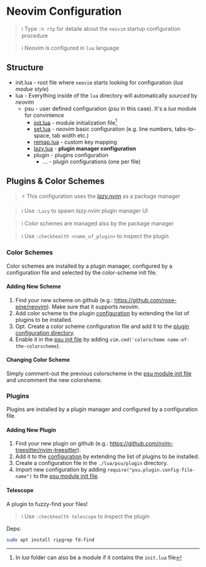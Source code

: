 # Neovim Configuration

> ℹ️  Type `:h rtp` for detaile about the `neovim` startup configuration procedure

> ℹ️  Neovim is configured in `lua` language

## Structure

- init.lua - root file where `neovim` starts looking for configuration (*lua modue style*)
- lua - Everything inside of the `lua` directory will automatically *sourced* by *neovim* 
    - psu - user defined configuration (*psu* in this case). It's a *lua* module for convinience
        - [init.lua](./lua/psu/init.lua) - module initialization file[^1]
        - [set.lua](./lua/psu/set.lua) - *neovim* basic configuration (e.g. line numbers, tabs-to-space, tab width etc.)
        - [remap.lua](./lua/psu/remap.lua) - custom key mapping
        - [lazy.lua](./lua/psu/lazy.lua) - **plugin manager configuration**
        - plugin - plugins configuration
            - ... - plugin configurations (one per file)

## Plugins & Color Schemes

> ⚡ This configuration uses the [*lazy.nvim*](https://github.com/folke/lazy.nvim) as a package manager

> ℹ️  Use `:Lazy` to spawn *lazy.nvim* plugin manager UI

> ℹ️  Color schemes are managed also by the package manager

> ℹ️  Use `:checkhealth <name_of_plugin>` to inspect the plugin

### Color Schemes

Color schemes are installed by a plugin manager, configured by a configuration file and selected by the color-scheme init file.

#### Adding New Scheme

1. Find your new scheme on github (e.g.: https://github.com/rose-pine/neovim).
Make sure that it supports *neovim*. 
1. Add color scheme to the plugin [configuration](./lua/psu/lazy.lua) by extending the list of plugins to be installed.
1. Opt. Create a color scheme configuration file and add it to the [plugin configuration directory](./lua/psu/plugin).
2. Enable it in the [psu init file](./lua/psu/init.lua) by adding `vim.cmd('colorscheme name-of-the-colorscheme`).

#### Changing Color Scheme

Simply comment-out the previous colorscheme in the [psu module init file](./lua/psu/init.lua) and uncomment the new colorsheme. 

### Plugins

Plugins are installed by a plugin manager and configured by a configuration file. 

#### Adding New Plugin

1. Find your new plugin on github (e.g.: https://github.com/nvim-treesitter/nvim-treesitter).
1. Add it to the [configuration](./lua/psu/lazy.lua) by extending the list of plugins to be installed.
1. Create a configuration file in the `./lua/psu/plugin` directory.
1. Import new configuration by adding `require("psu.plugin.config-file-name")` to the [psu module init file](./lua/psu/init.lua).

#### Telescope

A plugin to fuzzy-find your files!

> ℹ️  Use `:checkhealth telescope` to inspect the plugin

Deps:

```sh
sudo apt install ripgrep fd-find
```

[^1]: In *lua* folder can also be a module if it contains the `init.lua` file


